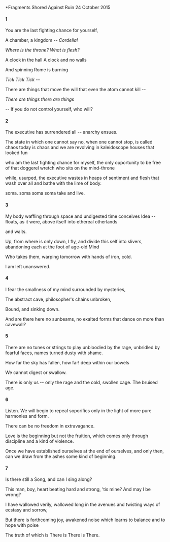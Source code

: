 *Fragments Shored Against Ruin 
24 October 2015

#### 1

You are the last fighting chance 
for yourself,

A chamber, a kingdom 
-- *Cordelia!*

*Where is the throne?* 
*What is flesh?*

A clock in the hall 
A clock and no walls

And spinning 
Rome is burning

*Tick Tick Tick* --

There are things that move the will 
that even the atom cannot kill --

*There are things there are things*

-- If you do not control yourself, 
who will?

#### 2

The executive has surrendered 
all -- anarchy ensues.

The state in which one cannot say no,
when one cannot stop,
is called chaos today is chaos
and we are revolving in kaleidoscope
houses that looked fun

who am the last fighting chance
for myself, the only opportunity
to be free of that doggerel wretch
who sits on the mind-throne

while, usurped, the executive wastes
in heaps of sentiment and flesh
that wash over all
and bathe with the lime of body.

soma. soma soma soma
take and live.

#### 3

My body waffling through space 
and undigested time conceives 
Idea -- floats, as it were, above itself 
into ethereal otherlands

and waits.

Up, from where is only down, 
I fly, and divide this self 
into slivers, abandoning each 
at the foot of age-old Mind

Who takes them, warping tomorrow 
with hands of iron, cold. 

I am left unanswered.

#### 4

I fear the smallness of my mind 
surrounded by mysteries,

The abstract cave, 
philosopher's chains 
unbroken,

Bound, 
and sinking down.

And are there here no sunbeams, 
no exalted forms that dance 
on more than cavewall?

#### 5

There are no tunes or strings to play 
unbloodied by the rage, unbridled 
by fearful faces, names 
turned dusty with shame.

How far the sky has fallen, 
how far! deep within our bowels

We cannot digest 
or swallow.

There is only us -- only the rage 
and the cold, swollen cage. 
The bruised age.

#### 6

Listen. We will begin 
to repeal soporifics 
only in the light of more pure 
harmonies and form.

There can be no freedom in extravagance.

Love is the beginning but not the fruition, 
which comes only through discipline 
and a kind of violence.

Once we have established ourselves 
at the end of ourselves, and only then, 
can we draw from the ashes 
some kind of beginning.

#### 7

Is there still a Song, 
and can I sing along?

This man, boy, heart beating hard and strong, 
'tis mine? And may I be wrong?

I have wallowed verily, wallowed long 
in the avenues and twisting ways 
of ecstasy and sorrow,

But there is forthcoming joy, 
awakened noise which learns to balance 
and to hope with poise

The truth of which 
is There is There is There.
